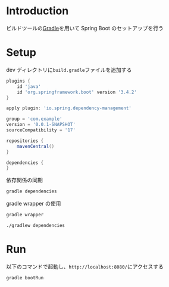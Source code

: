 # Introduction

ビルドツールの[Gradle](https://docs.gradle.org/current/userguide/userguide.html)を用いて Spring Boot のセットアップを行う

# Setup

dev ディレクトリに`build.gradle`ファイルを追加する

```build.gradle
plugins {
	id 'java'
	id 'org.springframework.boot' version '3.4.2'
}

apply plugin: 'io.spring.dependency-management'

group = 'com.example'
version = '0.0.1-SNAPSHOT'
sourceCompatibility = '17'

repositories {
	mavenCentral()
}

dependencies {
}
```

依存関係の同期

```bash
gradle dependencies
```

gradle wrapper の使用

```bash
gradle wrapper
```

```bash
./gradlew dependencies
```

# Run

以下のコマンドで起動し、`http://localhost:8080/`にアクセスする

```bash
gradle bootRun
```
